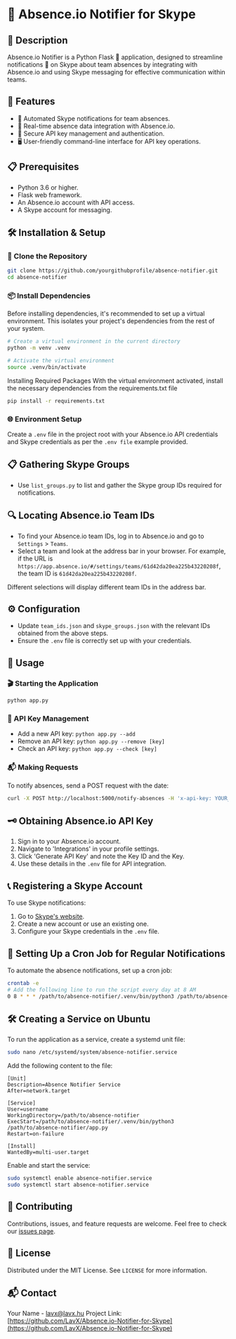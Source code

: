 
# 🚀 Absence.io Notifier for Skype

## 📝 Description
Absence.io Notifier is a Python Flask 🐍 application, designed to streamline notifications 📣 on Skype about team absences by integrating with Absence.io and using Skype messaging for effective communication within teams.

## 🌟 Features
- 🤖 Automated Skype notifications for team absences.
- 📅 Real-time absence data integration with Absence.io.
- 🔐 Secure API key management and authentication.
- 🖥️ User-friendly command-line interface for API key operations.

## 📋 Prerequisites
- Python 3.6 or higher.
- Flask web framework.
- An Absence.io account with API access.
- A Skype account for messaging.

## 🛠 Installation & Setup

### 📡 Clone the Repository
```bash
git clone https://github.com/yourgithubprofile/absence-notifier.git
cd absence-notifier
```

### 📦 Install Dependencies
Before installing dependencies, it's recommended to set up a virtual environment. This isolates your project's dependencies from the rest of your system.

```bash
# Create a virtual environment in the current directory
python -m venv .venv

# Activate the virtual environment
source .venv/bin/activate
```

Installing Required Packages
With the virtual environment activated, install the necessary dependencies from the requirements.txt file

```bash
pip install -r requirements.txt
```

### 🌐 Environment Setup
Create a `.env` file in the project root with your Absence.io API credentials and Skype credentials as per the `.env file` example provided.

## 📋 Gathering Skype Groups
- Use `list_groups.py` to list and gather the Skype group IDs required for notifications.

## 🔍 Locating Absence.io Team IDs
- To find your Absence.io team IDs, log in to Absence.io and go to `Settings` > `Teams`.
- Select a team and look at the address bar in your browser. For example, if the URL is `https://app.absence.io/#/settings/teams/61d42da20ea225b43220208f`, the team ID is `61d42da20ea225b43220208f`.

Different selections will display different team IDs in the address bar.

## ⚙️ Configuration
- Update `team_ids.json` and `skype_groups.json` with the relevant IDs obtained from the above steps.
- Ensure the `.env` file is correctly set up with your credentials.

## 🚀 Usage

### 🎬 Starting the Application
```bash
python app.py
```

### 🔑 API Key Management
- Add a new API key: `python app.py --add`
- Remove an API key: `python app.py --remove [key]`
- Check an API key: `python app.py --check [key]`

### 📬 Making Requests
To notify absences, send a POST request with the date:

```bash
curl -X POST http://localhost:5000/notify-absences -H 'x-api-key: YOUR_API_KEY' -H 'Content-Type: application/json' -d '{"date": "2024-01-20"}'
```

## 🗝 Obtaining Absence.io API Key
1. Sign in to your Absence.io account.
2. Navigate to 'Integrations' in your profile settings.
3. Click 'Generate API Key' and note the Key ID and the Key.
4. Use these details in the `.env` file for API integration.

## 📞 Registering a Skype Account
To use Skype notifications:
1. Go to [Skype's website](https://www.skype.com).
2. Create a new account or use an existing one.
3. Configure your Skype credentials in the `.env` file.

## 🔄 Setting Up a Cron Job for Regular Notifications
To automate the absence notifications, set up a cron job:

```bash
crontab -e
# Add the following line to run the script every day at 8 AM
0 8 * * * /path/to/absence-notifier/.venv/bin/python3 /path/to/absence-notifier/app.py >> /path/to/logfile.log 2>&1
```

## 🛠 Creating a Service on Ubuntu
To run the application as a service, create a systemd unit file:

```bash
sudo nano /etc/systemd/system/absence-notifier.service
```

Add the following content to the file:

```
[Unit]
Description=Absence Notifier Service
After=network.target

[Service]
User=username
WorkingDirectory=/path/to/absence-notifier
ExecStart=/path/to/absence-notifier/.venv/bin/python3 /path/to/absence-notifier/app.py
Restart=on-failure

[Install]
WantedBy=multi-user.target
```

Enable and start the service:

```bash
sudo systemctl enable absence-notifier.service
sudo systemctl start absence-notifier.service
```

## 👐 Contributing
Contributions, issues, and feature requests are welcome. Feel free to check our [issues page](https://github.com/LavX/Absence.io-Notifier-for-Skype/issues).

## 📜 License
Distributed under the MIT License. See `LICENSE` for more information.

## 📬 Contact
Your Name - [lavx@lavx.hu](mailto:lavx@lavx.hu)
Project Link: [https://github.com/LavX/Absence.io-Notifier-for-Skype](https://github.com/LavX/Absence.io-Notifier-for-Skype)
